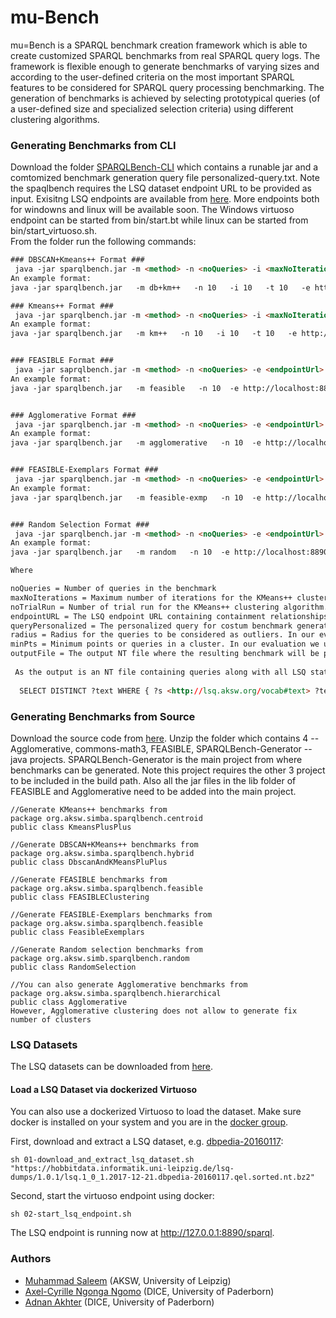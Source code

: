 # mu-Bench
mu=Bench is a SPARQL benchmark creation framework which is able to create customized SPARQL benchmarks from real SPARQL query logs. The framework is flexible enough to generate benchmarks of varying sizes and according to the user-defined criteria on the most important SPARQL features to be considered for SPARQL query processing benchmarking. The generation of benchmarks is achieved by selecting prototypical queries (of a user-defined size and specialized selection criteria) using different clustering algorithms.

### Generating Benchmarks from CLI
Download the folder [SPARQLBench-CLI](https://github.com/dice-group/SPARQL-Bench/tree/master/SPARQLBench-CLI) which contains a runable jar and a comtomized benchmark generation query file personalized-query.txt. Note the spaqlbench requires the LSQ dataset endpoint URL to be provided as input. Exisitng LSQ endpoints are available from [here](https://hobbitdata.informatik.uni-leipzig.de/lsqv2/). More endpoints both for windowns and linux will be available soon. The Windows virtuoso endpoint can be started from bin/start.bt while linux can be started from bin/start_virtuoso.sh.  
From the folder run the following commands: 
```html
### DBSCAN+Kmeans++ Format ### 
 java -jar sparqlbench.jar -m <method> -n <noQueries> -i <maxNoIterations> -t <noTrialRun> -e <endpointUrl> -q <queryPersonalized> -r <radius> -p <minPts> -o <outputFile>
An example format: 
java -jar sparqlbench.jar   -m db+km++   -n 10   -i 10   -t 10   -e http://localhost:8890/sparql   -q personalized-query.txt   -r 1   -p 1   -o db+km++-10supqueries-benchmark.ttl

### Kmeans++ Format ### 
 java -jar sparqlbench.jar -m <method> -n <noQueries> -i <maxNoIterations> -t <noTrialRun> -e <endpointUrl> -q <queryPersonalized> -o <outputFile>
An example format: 
java -jar sparqlbench.jar   -m km++   -n 10   -i 10   -t 10   -e http://localhost:8890/sparql   -q personalized-query.txt   -o km++-10supqueries-benchmark.ttl


### FEASIBLE Format ### 
 java -jar saprqlbench.jar -m <method> -n <noQueries> -e <endpointUrl> -q <queryPersonalized> -o <outputFile>
An example format: 
java -jar sparqlbench.jar   -m feasible   -n 10  -e http://localhost:8890/sparql   -q personalized-query.txt   -o feasible-10supqueries-benchmark.ttl


### Agglomerative Format ### 
 java -jar sparqlbench.jar -m <method> -n <noQueries> -e <endpointUrl> -q <queryPersonalized> -o <outputFile>
An example format: 
java -jar sparqlbench.jar   -m agglomerative   -n 10  -e http://localhost:8890/sparql   -q personalized-query.txt   -o agglomerative-10supqueries-benchmark.ttl


### FEASIBLE-Exemplars Format ### 
 java -jar sparqlbench.jar -m <method> -n <noQueries> -e <endpointUrl> -q <queryPersonalized> -o <outputFile>
An example format: 
java -jar sparqlbench.jar   -m feasible-exmp   -n 10  -e http://localhost:8890/sparql   -q personalized-query.txt   -o feasible-exmp-10supqueries-benchmark.ttl


### Random Selection Format ### 
 java -jar sparqlbench.jar -m <method> -n <noQueries> -e <endpointUrl> -q <queryPersonalized> -o <outputFile>
An example format: 
java -jar sparqlbench.jar   -m random   -n 10  -e http://localhost:8890/sparql   -q personalized-query.txt   -o random-10supqueries-benchmark.ttl

Where

noQueries = Number of queries in the benchmark
maxNoIterations = Maximum number of iterations for the KMeans++ clustering algorithm. In our evaluation we used maxNoIterations = 10. 
noTrialRun = Number of trial run for the KMeans++ clustering algorithm. In our evaluation we used noTrialRun = 10.
endpointURL = The LSQ endpoint URL containing containment relationships as well
queryPersonalized = The personalized query for costum benchmark generation
radius = Radius for the queries to be considered as outliers. In our evaluation we used radius = 1
minPts = Minimum points or queries in a cluster. In our evaluation we used min. points = 1
outputFile = The output NT file where the resulting benchmark will be printed. 
  
 As the output is an NT file containing queries along with all LSQ statistics, you can get the text of the benchmark queries by executing the following SPARQL query. 
  
  SELECT DISTINCT ?text WHERE { ?s <http://lsq.aksw.org/vocab#text> ?text . ?s <http://lsq.aksw.org/vocab#hasRemoteExec> ?re . }

```
### Generating Benchmarks from Source 
Download the source code from [here](https://hobbitdata.informatik.uni-leipzig.de/sparql-bench/source-code/). Unzip the folder which contains 4 -- Agglomerative, commons-math3, FEASIBLE, SPARQLBench-Generator -- java projects. SPARQLBench-Generator is the main project from where benchmarks can be generated. Note this project requires the other 3 project to be included in the build path. Also all the jar files in the lib folder of FEASIBLE and Agglomerative need to be added into the main project.
```
//Generate KMeans++ benchmarks from 
package org.aksw.simba.sparqlbench.centroid
public class KmeansPlusPlus 

//Generate DBSCAN+KMeans++ benchmarks from 
package org.aksw.simba.sparqlbench.hybrid
public class DbscanAndKMeansPluPlus 

//Generate FEASIBLE benchmarks from 
package org.aksw.simba.sparqlbench.feasible
public class FEASIBLEClustering 

//Generate FEASIBLE-Exemplars benchmarks from 
package org.aksw.simba.sparqlbench.feasible
public class FeasibleExemplars

//Generate Random selection benchmarks from 
package org.aksw.simb.sparqlbench.random
public class RandomSelection

//You can also generate Agglomerative benchmarks from 
package org.aksw.simba.sparqlbench.hierarchical
public class Agglomerative
However, Agglomerative clustering does not allow to generate fix number of clusters
```
### LSQ Datasets
The LSQ datasets can be downloaded from [here](https://hobbitdata.informatik.uni-leipzig.de/lsqv2/).

#### Load a LSQ Dataset via dockerized Virtuoso
You can also use a dockerized Virtuoso to load the dataset. Make sure docker is installed on your system and you are in the [docker group](https://docs.docker.com/install/linux/linux-postinstall/).

First, download and extract a LSQ dataset, e.g. [dbpedia-20160117](https://hobbitdata.informatik.uni-leipzig.de/lsq-dumps/1.0.1/lsq.1_0_1.2017-12-21.dbpedia-20160117.qel.sorted.nt.bz2):
 ```shell script
sh 01-download_and_extract_lsq_dataset.sh "https://hobbitdata.informatik.uni-leipzig.de/lsq-dumps/1.0.1/lsq.1_0_1.2017-12-21.dbpedia-20160117.qel.sorted.nt.bz2"
```
Second, start the virtuoso endpoint using docker:
```shell script
sh 02-start_lsq_endpoint.sh
```
The LSQ endpoint is running now at http://127.0.0.1:8890/sparql. 
### Authors
  * [Muhammad Saleem](https://sites.google.com/site/saleemsweb/) (AKSW, University of Leipzig) 
  * [Axel-Cyrille Ngonga Ngomo](http://aksw.org/AxelNgonga.html) (DICE, University of Paderborn)
  * [Adnan Akhter](http://aksw.org/AdnanAkhter.html) (DICE, University of Paderborn)
